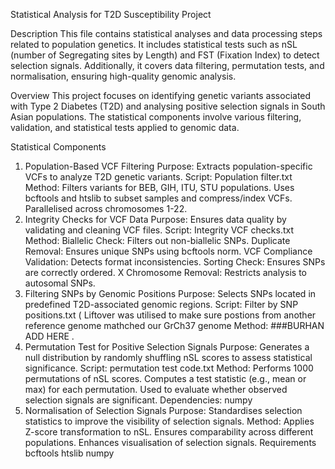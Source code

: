 Statistical Analysis for T2D Susceptibility Project

Description
This file contains statistical analyses and data processing steps related to population genetics. It includes statistical tests such as nSL (number of Segregating sites by Length) and FST (Fixation Index) to detect selection signals. Additionally, it covers data filtering, permutation tests, and normalisation, ensuring high-quality genomic analysis.

Overview
This project focuses on identifying genetic variants associated with Type 2 Diabetes (T2D) and analysing positive selection signals in South Asian populations. The statistical components involve various filtering, validation, and statistical tests applied to genomic data.

Statistical Components
1. Population-Based VCF Filtering
Purpose: Extracts population-specific VCFs to analyze T2D genetic variants.
Script: Population filter.txt
Method:
Filters variants for BEB, GIH, ITU, STU populations.
Uses bcftools and htslib to subset samples and compress/index VCFs.
Parallelised across chromosomes 1-22.
2. Integrity Checks for VCF Data
Purpose: Ensures data quality by validating and cleaning VCF files.
Script: Integrity VCF checks.txt
Method:
Biallelic Check: Filters out non-biallelic SNPs.
Duplicate Removal: Ensures unique SNPs using bcftools norm.
VCF Compliance Validation: Detects format inconsistencies.
Sorting Check: Ensures SNPs are correctly ordered.
X Chromosome Removal: Restricts analysis to autosomal SNPs.
3. Filtering SNPs by Genomic Positions
Purpose: Selects SNPs located in predefined T2D-associated genomic regions.
Script: Filter by SNP positions.txt ( Liftover was utilised to make sure postions from another reference genome mathched our
GrCh37 genome
Method:
###BURHAN ADD HERE
.
5. Permutation Test for Positive Selection Signals
Purpose: Generates a null distribution by randomly shuffling nSL scores to assess statistical significance.
Script: permutation test code.txt
Method:
Performs 1000 permutations of nSL scores.
Computes a test statistic (e.g., mean or max) for each permutation.
Used to evaluate whether observed selection signals are significant.
Dependencies: numpy
6. Normalisation of Selection Signals
Purpose: Standardises selection statistics to improve the visibility of selection signals.
Method:
Applies Z-score transformation to nSL.
Ensures comparability across different populations.
Enhances visualisation of selection signals.
Requirements
bcftools
htslib
numpy
